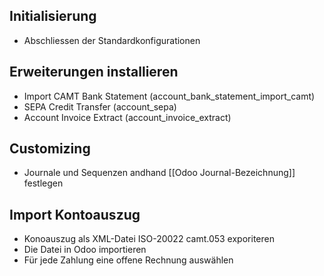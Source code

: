 ## Initialisierung
*  Abschliessen der Standardkonfigurationen

## Erweiterungen installieren
* Import CAMT Bank Statement (account_bank_statement_import_camt)
* SEPA Credit Transfer (account_sepa)
* Account Invoice Extract (account_invoice_extract)

## Customizing
* Journale und Sequenzen andhand [[Odoo Journal-Bezeichnung]] festlegen

## Import Kontoauszug
* Konoauszug als XML-Datei ISO-20022 camt.053 exporiteren
* Die Datei in Odoo importieren
* Für jede Zahlung  eine offene Rechnung auswählen